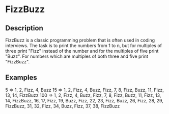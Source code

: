 # FizzBuzz

## Description
FizzBuzz is a classic programming problem that is often used in coding interviews. The task is to print the numbers from 1 to n, but for multiples of three print "Fizz" instead of the number and for the multiples of five print "Buzz". For numbers which are multiples of both three and five print "FizzBuzz".

## Examples
5 => 1, 2, Fizz, 4, Buzz
15 => 1, 2, Fizz, 4, Buzz, Fizz, 7, 8, Fizz, Buzz, 11, Fizz, 13, 14, FizzBuzz
100 => 1, 2, Fizz, 4, Buzz, Fizz, 7, 8, Fizz, Buzz, 11, Fizz, 13, 14, FizzBuzz, 16, 17, Fizz, 19, Buzz, Fizz, 22, 23, Fizz, Buzz, 26, Fizz, 28, 29, FizzBuzz, 31, 32, Fizz, 34, Buzz, Fizz, 37, 38, FizzBuzz